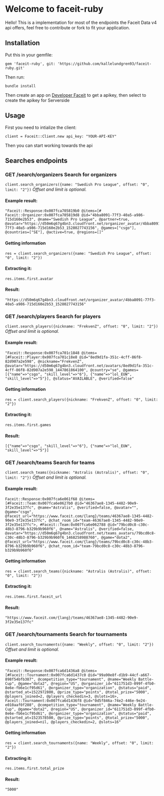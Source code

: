 # Welcome to faceit-ruby
Hello!
This is a implementation for most of the endpoints the Faceit Data v4 api offers, feel free to contribute or fork to fit your application.

## Installation

<p>Put this in your gemfile:</p>

```
gem 'faceit-ruby', git: 'https://github.com/kallelundgren93/faceit-ruby.git'
```


<p>Then run: </p>
<p><code>bundle install</code></p>

<p>Then create an app on <a href="https://developers.faceit.com/">Developer Faceit</a> to get a apikey, then select to create the apikey for Serverside</p>

<h2>Usage</h2>
<p>First you need to intialize the client:</p>

```client = Faceit::Client.new api_key: "YOUR-API-KEY"```

<p>Then you can start working towards the api</p>

## Searches endpoints

### GET /search/organizers Search for organizers

```client.search_organizers({name: "Swedish Pro League", offset: "0", limit: "2"})```
<i>Offset and limit is optional.</i>

#### Example result:
```
"Faceit::Response:0x007fca705819b0 @items=[# Faceit::Organizer:0x007fca705819d8 @id="4bba8091-77f3-40a5-a986-715d160e2b53", @name="Swedish Pro League", @partner=true, @avatar="https://d50m6q67g4bn3.cloudfront.net/organizer_avatar/4bba8091-77f3-40a5-a986-715d160e2b53_1528027743156", @games=["csgo"], @countries=["SE"], @active=true, @regions=[]"
```

#### Getting information
```res = client.search_organizers({name: "Swedish Pro League", offset: "0", limit: "2"})```
  
#### Extracting it:
```res.items.first.avatar```

#### Result:
```"https://d50m6q67g4bn3.cloudfront.net/organizer_avatar/4bba8091-77f3-40a5-a986-715d160e2b53_1528027743156"```
  

### GET /search/players Search for players

```client.search_players({nickname: "FrekvenZ", offset: "0", limit: "2"})```
<i>Offset and limit is optional.</i>

#### Example result:
```
"Faceit::Response:0x007fca701c1848 @items=[#Faceit::Player:0x007fca701c18e8 @id="8ed9d1fa-351c-4cff-86f8-82d907a2e598", @nickname="FrekvenZ", @avatar="https://d50m6q67g4bn3.cloudfront.net/avatars/8ed9d1fa-351c-4cff-86f8-82d907a2e598_1447861864100", @country="se", @games=[{"name"=>"csgo", "skill_level"=>"6"}, {"name"=>"lol_EUW", "skill_level"=>"5"}], @status="AVAILABLE", @verified=false"
```

#### Getting information
```res = client.search_players({nickname: "FrekvenZ", offset: "0", limit: "2"})```
  
#### Extracting it:
```res.items.first.games```

#### Result:
```[{"name"=>"csgo", "skill_level"=>"6"}, {"name"=>"lol_EUW", "skill_level"=>"5"}]```

### GET /search/teams Search for teams
```client.search_teams({nickname: "Astralis (Astralis)", offset: "0", limit: "2"})```
<i>Offset and limit is optional.</i>

#### Example result:
```
Faceit::Response:0x007fca6e061f68 @items=[#Faceit::Team:0x007fca6e0627b0 @id="46367ae8-1345-4482-90e9-3f2e35e137fc", @name="Astralis", @verified=false, @avatar="", @game="csgo", @faceit_url="https://www.faceit.com/{lang}/teams/46367ae8-1345-4482-90e9-3f2e35e137fc", @chat_room_id="team-46367ae8-1345-4482-90e9-3f2e35e137fc">, #Faceit::Team:0x007fca6e062788 @id="79bcd0c8-c30c-48b3-8796-b329b9b960f6", @name="Astralis", @verified=false, @avatar="https://d50m6q67g4bn3.cloudfront.net/teams_avatars/79bcd0c8-c30c-48b3-8796-b329b9b960f6_1468258988760", @game="dota2", @faceit_url="https://www.faceit.com/{lang}/teams/79bcd0c8-c30c-48b3-8796-b329b9b960f6", @chat_room_id="team-79bcd0c8-c30c-48b3-8796-b329b9b960f6"
```

#### Getting information
```res = client.search_teams({nickname: "Astralis (Astralis)", offset: "0", limit: "2"})```

#### Extracting it:
```res.items.first.faceit_url```

#### Result:
```"https://www.faceit.com/{lang}/teams/46367ae8-1345-4482-90e9-3f2e35e137fc"```

### GET /search/tournaments Search for tournaments
```client.search_tournaments({name: "Weekly", offset: "0", limit: "2"})```
<i>Offset and limit is optional.</i>

#### Example result:
```
"Faceit::Response:0x007fca6d1436a8 @items=[#Faceit::Tournament:0x007fca6d1437c0 @id="99a90e8f-d1b9-44cf-a667-898f54bfb387", @competition_type="tournament", @name="Weekly Battle-Cup", @game="dota2", @region="US", @organizer_id="611751d3-099f-4fb0-8e6e-fb6e1cf95d61", @organizer_type="organization", @status="paid", @started_at=1522972800, @prize_type="points", @total_prize="5000", @players_joined=2, @players_checkedin=3, @slots=16>, Faceit::Tournament:0x007fca6d1436f8 @id="0d5f846a-74e2-446e-9e24-e010aaf0f208", @competition_type="tournament", @name="Weekly Battle-Cup", @game="dota2", @region="US", @organizer_id="611751d3-099f-4fb0-8e6e-fb6e1cf95d61", @organizer_type="organization", @status="paid", @started_at=1523578500, @prize_type="points", @total_prize="5000", @players_joined=nil, @players_checkedin=2, @slots=16"
```

#### Getting information
```res = client.search_tournaments({name: "Weekly", offset: "0", limit: "2"})```

#### Extracting it:
```res.items.first.total_prize```

#### Result:
```"5000"```
